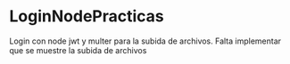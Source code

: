 # LoginNodePracticas
Login con node jwt y multer para la subida de archivos. Falta implementar que se muestre la subida de archivos
